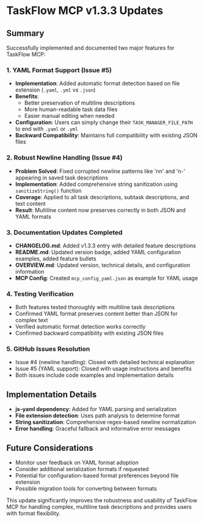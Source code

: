 # TaskFlow MCP v1.3.3 Updates

## Summary
Successfully implemented and documented two major features for TaskFlow MCP:

### 1. YAML Format Support (Issue #5)
- **Implementation**: Added automatic format detection based on file extension (`.yaml`, `.yml` vs `.json`)
- **Benefits**: 
  - Better preservation of multiline descriptions
  - More human-readable task data files  
  - Easier manual editing when needed
- **Configuration**: Users can simply change their `TASK_MANAGER_FILE_PATH` to end with `.yaml` or `.yml`
- **Backward Compatibility**: Maintains full compatibility with existing JSON files

### 2. Robust Newline Handling (Issue #4)  
- **Problem Solved**: Fixed corrupted newline patterns like 'nn' and 'n-' appearing in saved task descriptions
- **Implementation**: Added comprehensive string sanitization using `sanitizeString()` function
- **Coverage**: Applied to all task descriptions, subtask descriptions, and text content
- **Result**: Multiline content now preserves correctly in both JSON and YAML formats

### 3. Documentation Updates Completed
- **CHANGELOG.md**: Added v1.3.3 entry with detailed feature descriptions
- **README.md**: Updated version badge, added YAML configuration examples, added feature bullets
- **OVERVIEW.md**: Updated version, technical details, and configuration information
- **MCP Config**: Created `mcp_config_yaml.json` as example for YAML usage

### 4. Testing Verification
- Both features tested thoroughly with multiline task descriptions
- Confirmed YAML format preserves content better than JSON for complex text
- Verified automatic format detection works correctly
- Confirmed backward compatibility with existing JSON files

### 5. GitHub Issues Resolution
- Issue #4 (newline handling): Closed with detailed technical explanation
- Issue #5 (YAML support): Closed with usage instructions and benefits
- Both issues include code examples and implementation details

## Implementation Details
- **js-yaml dependency**: Added for YAML parsing and serialization
- **File extension detection**: Uses path analysis to determine format
- **String sanitization**: Comprehensive regex-based newline normalization
- **Error handling**: Graceful fallback and informative error messages

## Future Considerations
- Monitor user feedback on YAML format adoption
- Consider additional serialization formats if requested
- Potential for configuration-based format preferences beyond file extension
- Possible migration tools for converting between formats

This update significantly improves the robustness and usability of TaskFlow MCP for handling complex, multiline task descriptions and provides users with format flexibility.
